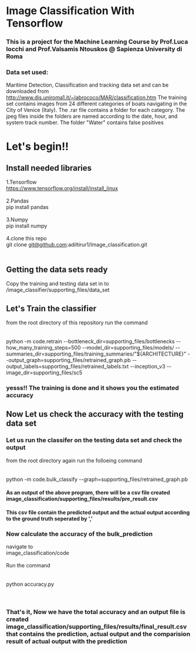 # Image Classification With Tensorflow

### This is a project for the Machine Learning Course by Prof.Luca Iocchi and Prof.Valsamis Ntouskos @ Sapienza University di Roma

### Data set used:
Maritime Detection, Classification and tracking data set and can be downloaded from
http://www.dis.uniroma1.it/~labrococo/MAR/classification.htm
The training set contains images from 24 different categories of boats navigating in the City of Venice (Italy). The .rar file contains a folder for each category. The jpeg files inside the folders are named according to the date, hour, and system track number. The folder "Water" contains false positives

# Let's begin!!

## Install needed libraries
1.Tensorflow<br />
https://www.tensorflow.org/install/install_linux<br /><br />
2.Pandas<br />
pip install pandas <br /><br />
3.Numpy<br />
pip install numpy<br /><br />
4.clone this repo<br />
git clone git@github.com:adiltirur1/Image_classification.git<br /><br />

## Getting the data sets ready
Copy the training and testing data set in to <br />
/image_classifier/supporting_files/data_set <br />

## Let's Train the classifier 

from the root directory of this repository run the command <br /><br /><br />
python -m code.retrain   --bottleneck_dir=supporting_files/bottlenecks   --how_many_training_steps=500   --model_dir=supporting_files/models/   --summaries_dir=supporting_files/training_summaries/"${ARCHITECTURE}"   --output_graph=supporting_files/retrained_graph.pb   --output_labels=supporting_files/retrained_labels.txt   --inception_v3   --image_dir=supporting_files/sc5 <br />

### yesss!! The training is done and it shows you the estimated accuracy


## Now Let us check the accuracy with the testing data set

### Let us run the classifer on the testing data set and check the output

from the root directory again run the folloeing command <br /><br /><br />
python -m code.bulk_classify     --graph=supporting_files/retrained_graph.pb

#### As an output of the above program, there will be a csv file created image_classification/supporting_files/results/pre_result.csv
#### This csv file contain the predicted output and the actual output according to the ground truth seperated by ','

### Now calculate the accuracy of the bulk_prediction

navigate to <br />
image_classification/code <br /><br />
Run the command <br /><br /><br />
python accuracy.py <br /><br /><br />

### That's it, Now we have the total accuracy and an output file is created image_classification/supporting_files/results/final_result.csv that contains the prediction, actual output and the comparision result of actual output with the prediction


